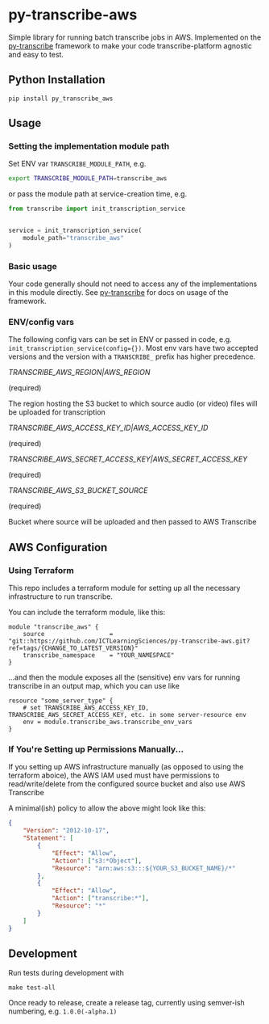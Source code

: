 py-transcribe-aws
===================

Simple library for running batch transcribe jobs in AWS. Implemented on the [py-transcribe](https://github.com/ICTLearningSciences/py-transcribe) framework to make your code transcribe-platform agnostic and easy to test.

Python Installation
-------------------

```
pip install py_transcribe_aws
```

## Usage

### Setting the implementation module path

Set ENV var `TRANSCRIBE_MODULE_PATH`, e.g.

```bash
export TRANSCRIBE_MODULE_PATH=transcribe_aws
```

or pass the module path at service-creation time, e.g.

```python
from transcribe import init_transcription_service


service = init_transcription_service(
    module_path="transcribe_aws"
)
```

### Basic usage

Your code generally should not need to access any of the implementations in this module directly. See [py-transcribe](https://github.com/ICTLearningSciences/py-transcribe) for docs on usage of the framework.

### ENV/config vars

The following config vars can be set in ENV or passed in code, e.g. `init_transcription_service(config={})`. Most env vars have two accepted versions and the version with a `TRANSCRIBE_` prefix has higher precedence.

*TRANSCRIBE_AWS_REGION|AWS_REGION*

(required)

The region hosting the S3 bucket to which source audio (or video) files will be uploaded for transcription

*TRANSCRIBE_AWS_ACCESS_KEY_ID|AWS_ACCESS_KEY_ID*

(required)

*TRANSCRIBE_AWS_SECRET_ACCESS_KEY|AWS_SECRET_ACCESS_KEY*

(required)

*TRANSCRIBE_AWS_S3_BUCKET_SOURCE*

(required)

Bucket where source will be uploaded and then passed to AWS Transcribe

AWS Configuration
-----------------

### Using Terraform

This repo includes a terraform module for setting up all the necessary infrastructure to run transcribe.

You can include the terraform module, like this:

```hcl
module "transcribe_aws" {
    source                  = "git::https://github.com/ICTLearningSciences/py-transcribe-aws.git?ref=tags/{CHANGE_TO_LATEST_VERSION}"
    transcribe_namespace    = "YOUR_NAMESPACE"
}
```

...and then the module exposes all the (sensitive) env vars for running transcribe in an output map, which you can use like

```hcl
resource "some_server_type" {
    # set TRANSCRIBE_AWS_ACCESS_KEY_ID, TRANSCRIBE_AWS_SECRET_ACCESS_KEY, etc. in some server-resource env
    env = module.transcribe_aws.transcribe_env_vars  
}
```


### If You're Setting up Permissions Manually...

If you setting up AWS infrastructure manually (as opposed to using the terraform aboice), the AWS IAM used must have permissions to read/write/delete from the configured source bucket and also use AWS Transcribe

A minimal(ish) policy to allow the above might look like this:

```json
{
    "Version": "2012-10-17",
    "Statement": [
        {
            "Effect": "Allow",
            "Action": ["s3:*Object"],
            "Resource": "arn:aws:s3:::${YOUR_S3_BUCKET_NAME}/*"
        },
        {
            "Effect": "Allow",
            "Action": ["transcribe:*"],
            "Resource": "*"
        }
    ]
}
```


Development
-----------

Run tests during development with

```
make test-all
```

Once ready to release, create a release tag, currently using semver-ish numbering, e.g. `1.0.0(-alpha.1)`